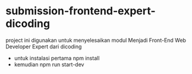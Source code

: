 # submission-frontend-expert-dicoding

project ini digunakan untuk menyelesaikan modul Menjadi Front-End Web Developer Expert dari dicoding

- untuk instalasi pertama npm install
- kemudian npm run start-dev
